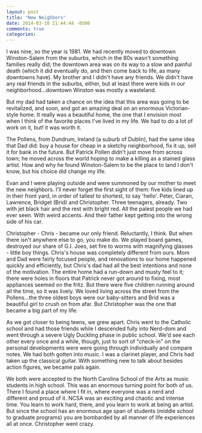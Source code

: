```yaml
---
layout: post
title: "New Neighbors"
date: 2014-03-10 21:44:44 -0500
comments: true
categories: 
---
```

I was nine, so the year is 1981. We had recently moved to downtown Winston-Salem from the suburbs, which in the 80s wasn't something families really did; the downtown area was on its way to a slow and painful death (which it did eventually do, and then come back to life, as many downtowns have). My brother and I didn't have any friends. We didn't have any real friends in the suburbs, either, but at least there were kids in our neighborhood…downtown Winston was mostly a wasteland. 

But my dad had taken a chance on the idea that this area was going to be revitalized, and soon, and got an amazing deal on an enormous Victorian-style home. It really was a beautiful home, the one that I envision most when I think of the favorite places I've lived in my life. We had to do a lot of work on it, but! it was worth it. 

The Pollens, from Dundrum, Ireland (a suburb of Dublin), had the same idea that Dad did: buy a house for cheap in a sketchy neighborhood, fix it up, sell it for bank in the future. But Patrick Pollen didn't just move from across town; he moved across the world hoping to make a killing as a stained glass artist. How and why he found Winston-Salem to be the place to land I don't know, but his choice did change my life. 

Evan and I were playing outside and were summoned by our mother to meet the new neighbors. I'll never forget the first sight of them: five kids lined up in their front yard, in order of tallest to shortest, to say 'hello'. Peter, Ciaran, Lawrence, Bridget (Brid) and Christopher. Three teenagers, already. Two with jet black hair and the rest with bright red. All the palest people we had ever seen. With weird accents. And their father kept getting into the wrong side of his car. 

Christopher - Chris - became our only friend. Reluctantly, I think. But when there isn't anywhere else to go, you make do. We played board games, destroyed our share of G.I. Joes, set fire to worms with magnifying glasses - little boy things. Chris's house was completely different from ours. Mom and Dad were fairly focused people, and renovations to our home happened quickly and efficiently, but Chris's dad had all the best intentions and none of the motivation. The entire home had a run-down and musty feel to it; there were holes in floors that Patrick never got around to fixing, most appliances seemed on the fritz. But there were five children running around all the time, so it was lively. We loved living across the street from the Pollens…the three oldest boys were our baby-sitters and Brid was a beautiful girl to crush on from afar. But Christopher was the one that became a big part of my life. 

As we got closer to being teens, we grew apart. Chris went to the Catholic school and had those friends while I descended fully into Nerd-dom and went through a severe Ugly Duckling phase in public school. We'd see each other every once and a while, though, just to sort of "check-in" on the personal developments were were going through individually and compare notes. We had both gotten into music. I was a clarinet player, and Chris had taken up the classical guitar. With something new to talk about besides action figures, we became pals again. 

We both were accepted to the North Carolina School of the Arts as music students in high school. This was an enormous turning point for both of us. There I found a place where I fit in, where everyone was a nerd and different and proud of it. NCSA was an exciting and chaotic and intense time. You learn to work hard, there, and you learn to work at being an artist. But since the school has an enormous age span of students (middle school to graduate programs) you are bombarded by all manner of life experiences all at once. Christopher went crazy. 